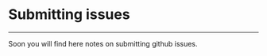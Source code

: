 # Submitting issues
---------------------------------------

Soon you will find here notes on submitting github issues.